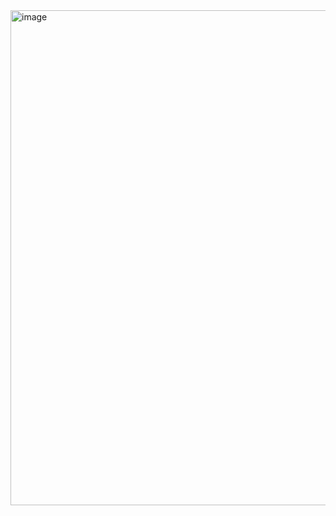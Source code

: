 <img width="792" alt="image" src="https://github.com/user-attachments/assets/4fb1e5e4-8a59-467e-b86a-61edf1e01b31" />
